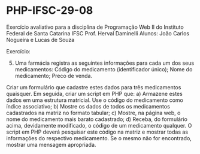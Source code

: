 # PHP-IFSC-29-08

Exercício avaliativo para a disciplina de Programação Web II do Instituto Federal de Santa Catarina IFSC
Prof. Herval Daminelli
Alunos: João Carlos Nogueira e Lucas de Souza

Exercício:

5. Uma farmácia registra as seguintes informações para cada um dos seus medicamentos:
Código do medicamento (identificador único);
Nome do medicamento;
Preco de venda.

Criar um formulário que cadastre estes dados para três medicamentos quaisquer. Em seguida, criar um script em PHP que:
a) Armazene estes dados em uma estrutura matricial. Use o código do medicamento como índice associativo;
b) Mostre os dados de todos os medicamentos cadastrados na matriz no formato tabular;
c) Mostre, na página web, o nome do medicamento mais barato cadastrado;
d) Receba, do formulário acima, devidamente modificado, o código de um medicamento qualquer. O script em PHP deverá pesquisar este código na matriz e mostrar todas as informações do respectivo medicamento. Se o mesmo não for encontrado, mostrar uma mensagem apropriada.
